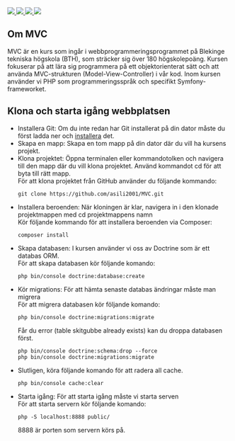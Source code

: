 <a href="https://scrutinizer-ci.com/g/asili2001/MVC/">
    <img src="https://scrutinizer-ci.com/g/asili2001/MVC/badges/quality-score.png?b=main">
</a>
<a href="https://scrutinizer-ci.com/g/asili2001/MVC/">
    <img src="https://scrutinizer-ci.com/g/asili2001/MVC/badges/coverage.png?b=main">
</a>
<a href="https://scrutinizer-ci.com/g/asili2001/MVC/inspections/5abb96bb-9f61-4a7a-b888-aae4257e4887/log">
    <img src="https://scrutinizer-ci.com/g/asili2001/MVC/badges/build.png?b=main">
</a>
<a href="https://scrutinizer-ci.com/code-intelligence">
    <img src="https://scrutinizer-ci.com/g/asili2001/MVC/badges/code-intelligence.svg?b=main">
</a>


<h2>Om MVC</h2>
MVC är en kurs som ingår i webbprogrammeringsprogrammet på Blekinge tekniska högskola (BTH), som sträcker sig över 180 högskolepoäng. Kursen fokuserar på att lära sig programmera på ett objektorienterat sätt och att använda MVC-strukturen (Model-View-Controller) i vår kod. Inom kursen använder vi PHP som programmeringsspråk och specifikt Symfony-frameworket.

<h2>Klona och starta igång webbplatsen</h2>
<ul>
<li>
    Installera Git: Om du inte redan har Git installerat på din dator måste du först ladda ner och <a href="https://git-scm.com/book/en/v2/Getting-Started-Installing-Git">installera</a> det.
</li>
<li>
    Skapa en mapp: Skapa en tom mapp på din dator där du vill ha kursens projekt.
</li>
<li>
    Klona projektet: Öppna terminalen eller kommandotolken och navigera till den mapp där du vill klona projektet. Använd kommandot cd för att byta till rätt mapp.<br/>
    För att klona projektet från GitHub använder du följande kommando:
    
    git clone https://github.com/asili2001/MVC.git

</li>
<li>
    Installera beroenden: När kloningen är klar, navigera in i den klonade projektmappen med cd projektmappens namn <br/>
    Kör följande kommando för att installera beroenden via Composer:
    
    composer install

</li>
<li>
    Skapa databasen: I kursen använder vi oss av Doctrine som är ett databas ORM. <br/>
    För att skapa databasen kör följande komando:
    
    php bin/console doctrine:database:create

</li>
<li>
    Kör migrations: För att hämta senaste databas ändringar måste man migrera <br/>
    För att migrera databasen kör följande komando:
    
    php bin/console doctrine:migrations:migrate

Får du error (table skitgubbe already exists) kan du droppa databasen först.

    php bin/console doctrine:schema:drop --force
    php bin/console doctrine:migrations:migrate
</li>
<li>
    Slutligen, köra följande komando för att radera all cache.

    php bin/console cache:clear
</li>
<li>
    Starta igång: För att starta igång måste vi starta serven <br/>
    För att starta servern kör följande komando:
    
    php -S localhost:8888 public/

8888 är porten som servern körs på.

</li>
</ul>
